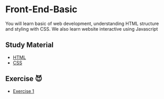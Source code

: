# Front-End-Basic

You will learn basic of web development, understanding HTML structure and styling with CSS.
We also learn website interactive using Javascript


## Study Material

- [HTML](https://github.com/ptrjs/frontend-basic/blob/main/study-material/html.md)
- [CSS](https://github.com/ptrjs/frontend-basic/blob/main/study-material/css.md)

## Exercise 😈
- [Exercise 1](https://github.com/ptrjs/frontend-basic/blob/main/exercise-material/exercise1.md)
